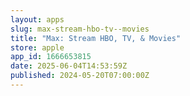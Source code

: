 ```yaml
---
layout: apps
slug: max-stream-hbo-tv--movies
title: "Max: Stream HBO, TV, & Movies"
store: apple
app_id: 1666653815
date: 2025-06-04T14:53:59Z
published: 2024-05-20T07:00:00Z
---
```

